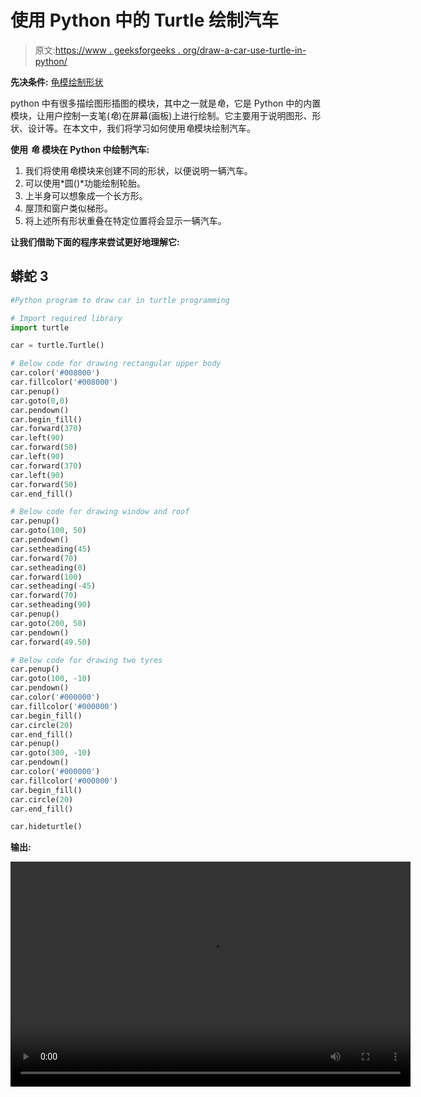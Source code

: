 # 使用 Python 中的 Turtle 绘制汽车

> 原文:[https://www . geeksforgeeks . org/draw-a-car-use-turtle-in-python/](https://www.geeksforgeeks.org/draw-a-car-using-turtle-in-python/)

**先决条件:** [龟模](https://www.geeksforgeeks.org/turtle-programming-python/)[绘制形状](https://www.geeksforgeeks.org/draw-shape-inside-shape-in-python-using-turtle/)

python 中有很多描绘图形插图的模块，其中之一就是*龟*，它是 Python 中的内置模块，让用户控制一支笔(*龟*)在屏幕(画板)上进行绘制。它主要用于说明图形、形状、设计等。在本文中，我们将学习如何使用*龟*模块绘制汽车。

**使用** ***龟*** **模块在 Python 中绘制汽车:**

1.  我们将使用*龟*模块来创建不同的形状，以便说明一辆汽车。
2.  可以使用*圆()*功能绘制轮胎。
3.  上半身可以想象成一个长方形。
4.  屋顶和窗户类似梯形。
5.  将上述所有形状重叠在特定位置将会显示一辆汽车。

**让我们借助下面的程序来尝试更好地理解它:**

## 蟒蛇 3

```py
#Python program to draw car in turtle programming

# Import required library 
import turtle

car = turtle.Turtle()

# Below code for drawing rectangular upper body
car.color('#008000')
car.fillcolor('#008000')
car.penup()
car.goto(0,0)
car.pendown()
car.begin_fill()
car.forward(370)
car.left(90)
car.forward(50)
car.left(90)
car.forward(370)
car.left(90)
car.forward(50)
car.end_fill()

# Below code for drawing window and roof
car.penup()
car.goto(100, 50)
car.pendown()
car.setheading(45)
car.forward(70)
car.setheading(0)
car.forward(100)
car.setheading(-45)
car.forward(70)
car.setheading(90)
car.penup()
car.goto(200, 50)
car.pendown()
car.forward(49.50)

# Below code for drawing two tyres
car.penup()
car.goto(100, -10)
car.pendown()
car.color('#000000')
car.fillcolor('#000000')
car.begin_fill()
car.circle(20)
car.end_fill()
car.penup()
car.goto(300, -10)
car.pendown()
car.color('#000000')
car.fillcolor('#000000')
car.begin_fill()
car.circle(20)
car.end_fill()

car.hideturtle()
```

**输出:**

<video class="wp-video-shortcode" id="video-484631-1" width="640" height="360" preload="metadata" controls=""><source type="video/mp4" src="https://media.geeksforgeeks.org/wp-content/uploads/20200911223428/car.mp4?_=1">[https://media.geeksforgeeks.org/wp-content/uploads/20200911223428/car.mp4](https://media.geeksforgeeks.org/wp-content/uploads/20200911223428/car.mp4)</video>